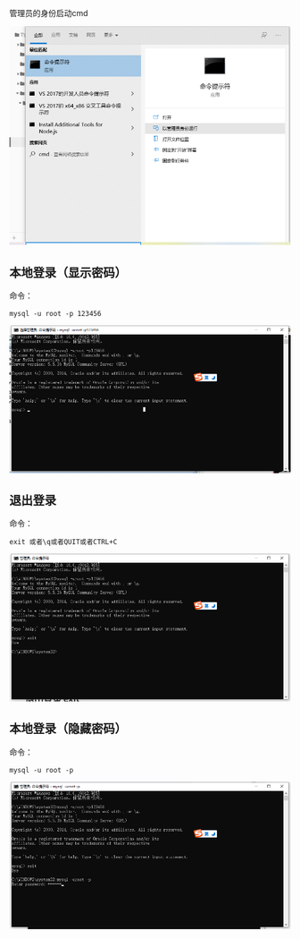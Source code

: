 管理员的身份启动cmd

![image-20210604174648934](04登录MySQL.assets/image-20210604174648934.png)

## 本地登录（显示密码）

命令：

```mysql
mysql -u root -p 123456
```

 

![image-20210604174803180](04登录MySQL.assets/image-20210604174803180.png)

## 退出登录

命令：

```mysql
exit 或者\q或者QUIT或者CTRL+C
```

![image-20210604174931900](04登录MySQL.assets/image-20210604174931900.png)

## 本地登录（隐藏密码）

命令：

```mysql
mysql -u root -p
```

![image-20210604175050757](04登录MySQL.assets/image-20210604175050757.png)

